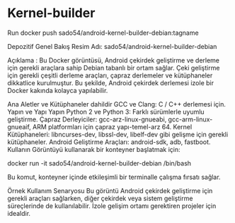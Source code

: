 # Kernel-builder

Run docker push sado54/android-kernel-builder-debian:tagname

Depozitif Genel Bakış Resim Adı: sado54/android-kernel-builder-debian

Açıklama : Bu Docker görüntüsü, Android çekirdek geliştirme ve derleme için gerekli araçlara sahip Debian tabanlı bir ortam sağlar. Çeki geliştirme için gerekli çeşitli derleme araçları, çapraz derlemeler ve kütüphaneler dikkatlice kurulmuştur. Bu şekilde, Android çekirdek derlemesi izole bir Docker kakında kolayca yapılabilir.

Ana Aletler ve Kütüphaneler dahildir GCC ve Clang: C / C++ derlemesi için. Yapın ve Yapı Yapın Python 2 ve Python 3: Farklı sürümlerle uyumlu geliştirme. Çapraz Derleyiciler: gcc-arz-linux-gnueabi, gcc-arm-linux-gnueaif, ARM platformları için çapraz yapı-temel-arz 64. Kernel Kütüphaneleri: libncurses-dev, libssl-dev, libelf-dev gibi gelişme için gerekli kütüphaneler. Android Geliştirme Araçları: android-sdk, adb, fastboot. Kullanın Görüntüyü kullanarak bir konteyner başlatmak için:

docker run -it sado54/android-kernel-builder-debian /bin/bash

Bu komut, konteyner içinde etkileşimli bir terminalle çalışma fırsatı sağlar.

Örnek Kullanım Senaryosu Bu görüntü Android çekirdek geliştirme için gerekli araçları sağlarken, diğer çekirdek veya sistem geliştirme süreçlerinde de kullanılabilir. İzole gelişim ortamı gerektiren projeler için idealdir.
